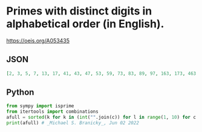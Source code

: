 # Primes with distinct digits in alphabetical order \(in English\)\.
https://oeis.org/A053435
## JSON
```JSON
[2, 3, 5, 7, 13, 17, 41, 43, 47, 53, 59, 73, 83, 89, 97, 163, 173, 463, 491, 541, 547, 563, 593, 853, 857, 859, 863, 4973, 5413, 5417, 8513, 8543, 8563, 8573, 8597, 8963, 9173, 54163, 54917, 54973, 84163, 84913, 541763, 549163, 849763, 854963, 891763, 5491763]
```
## Python
```Python
from sympy import isprime
from itertools import combinations
afull = sorted(k for k in (int("".join(c)) for l in range(1, 10) for c in combinations("854917632", l)) if isprime(k))
print(afull) # _Michael S. Branicky_, Jun 02 2022
```
